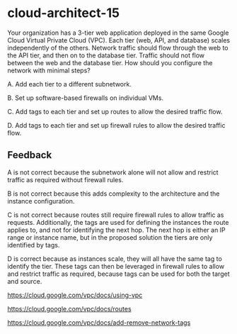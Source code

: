# cloud-architect-15

Your organization has a 3-tier web application deployed in the same Google Cloud Virtual Private Cloud (VPC). Each tier (web, API, and database) scales independently of the others. Network traffic should flow through the web to the API tier, and then on to the database tier. Traffic should not flow between the web and the database tier. How should you configure the network with minimal steps?

A. Add each tier to a different subnetwork.

B. Set up software-based firewalls on individual VMs.

C. Add tags to each tier and set up routes to allow the desired traffic flow.

D. Add tags to each tier and set up firewall rules to allow the desired traffic flow.

## Feedback

A is not correct because the subnetwork alone will not allow and restrict traffic as required without firewall rules.

B is not correct because this adds complexity to the architecture and the instance configuration.

C is not correct because routes still require firewall rules to allow traffic as requests. Additionally, the tags are used for defining the instances the route applies to, and not for identifying the next hop. The next hop is either an IP range or instance name, but in the proposed solution the tiers are only identified by tags.

D is correct because as instances scale, they will all have the same tag to identify the tier. These tags can then be leveraged in firewall rules to allow and restrict traffic as required, because tags can be used for both the target and source.

https://cloud.google.com/vpc/docs/using-vpc

https://cloud.google.com/vpc/docs/routes

https://cloud.google.com/vpc/docs/add-remove-network-tags